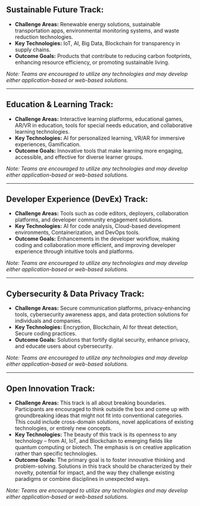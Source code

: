 ## Sustainable Future Track:

- **Challenge Areas:** Renewable energy solutions, sustainable transportation apps, environmental monitoring systems, and waste reduction technologies.
- **Key Technologies:** IoT, AI, Big Data, Blockchain for transparency in supply chains.
- **Outcome Goals:** Products that contribute to reducing carbon footprints, enhancing resource efficiency, or promoting sustainable living.

*Note: Teams are encouraged to utilize any technologies and may develop either application-based or web-based solutions.*

---

## Education & Learning Track:

- **Challenge Areas:** Interactive learning platforms, educational games, AR/VR in education, tools for special needs education, and collaborative learning technologies.
- **Key Technologies:** AI for personalized learning, VR/AR for immersive experiences, Gamification.
- **Outcome Goals:** Innovative tools that make learning more engaging, accessible, and effective for diverse learner groups.

*Note: Teams are encouraged to utilize any technologies and may develop either application-based or web-based solutions.*

---

## Developer Experience (DevEx) Track:

- **Challenge Areas:** Tools such as code editors, deployers, collaboration platforms, and developer community engagement solutions.
- **Key Technologies:** AI for code analysis, Cloud-based development environments, Containerization, and DevOps tools.
- **Outcome Goals:** Enhancements in the developer workflow, making coding and collaboration more efficient, and improving developer experience through intuitive tools and platforms.

*Note: Teams are encouraged to utilize any technologies and may develop either application-based or web-based solutions.*

---

## Cybersecurity & Data Privacy Track:

- **Challenge Areas:** Secure communication platforms, privacy-enhancing tools, cybersecurity awareness apps, and data protection solutions for individuals and companies.
- **Key Technologies:** Encryption, Blockchain, AI for threat detection, Secure coding practices.
- **Outcome Goals:** Solutions that fortify digital security, enhance privacy, and educate users about cybersecurity.

*Note: Teams are encouraged to utilize any technologies and may develop either application-based or web-based solutions.*

---

## Open Innovation Track:

- **Challenge Areas:** This track is all about breaking boundaries. Participants are encouraged to think outside the box and come up with groundbreaking ideas that might not fit into conventional categories. This could include cross-domain solutions, novel applications of existing technologies, or entirely new concepts.
- **Key Technologies:** The beauty of this track is its openness to any technology – from AI, IoT, and Blockchain to emerging fields like quantum computing or biotech. The emphasis is on creative application rather than specific technologies.
- **Outcome Goals:** The primary goal is to foster innovative thinking and problem-solving. Solutions in this track should be characterized by their novelty, potential for impact, and the way they challenge existing paradigms or combine disciplines in unexpected ways.

*Note: Teams are encouraged to utilize any technologies and may develop either application-based or web-based solutions.*
